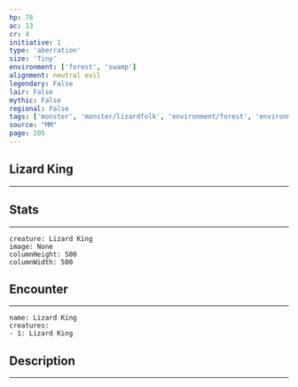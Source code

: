 ```yaml
---
hp: 78
ac: 13
cr: 4
initiative: 1
type: 'aberration'    
size: 'Tiny'
environment: ['forest', 'swamp']
alignment: neutral evil
legendary: False
lair: False
mythic: False
regional: False
tags: ['monster', 'monster/lizardfolk', 'environment/forest', 'environment/swamp']
source: "MM"
page: 205
---
```


## Lizard King
---



## Stats
---

```statblock
creature: Lizard King
image: None
columnHeight: 500
columnWidth: 500
```

## Encounter
---

```encounter-table
name: Lizard King
creatures:
- 1: Lizard King
```

## Description
---




